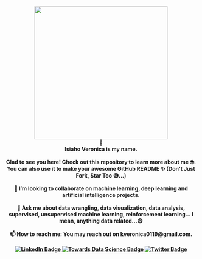 <div id="header" align="center"><strong>
  <img src="https://media2.giphy.com/media/RN8FdaB6T1bkkI5n4I/200w.webp?cid=ecf05e478i5md8kz5ceyvmllq2y79wbmpp7nb9slh8ywup3u&rid=200w.webp&ct=s" width="350"/>
</div> 

<div id="header" align="center">
  👋
</div>

<div id="header" align="center">
  Isiaho Veronica is my name.
</div>
<br />

<div id="header" align="center">
  Glad to see you here! Check out this repository to learn more about me 🤓. You can also use it to make your awesome GitHub README ✨ (Don't Just Fork, Star Too 😅...)
</div>

<br />
<div id="header" align="center">
  👯 I’m looking to collaborate on machine learning, deep learning and artificial intelligence projects.
</div>
<br />
 
 
<div id="header" align="center">
  💬 Ask me about data wrangling, data visualization, data analysis, supervised, unsupervised machine learning, reinforcement learning... I mean, anything data related...😄
</div>

<br />
<div id="header" align="center">
  📫 How to reach me: You may reach out on kveronica0119@gmail.com.
</div>

<br />
<div id="badges" align="center">
  <a href="https://www.linkedin.com/in/veronica-isiaho/">
    <img src="https://img.shields.io/badge/LinkedIn-blue?style=for-the-badge&logo=linkedin&logoColor=white" alt="LinkedIn Badge"/>
  </a>
  <a href="https://medium.com/@veronica.isiaho">
    <img src="https://img.shields.io/badge/YouTube-red?style=for-the-badge&logo=youtube&logoColor=white" alt="Towards Data Science Badge"/>
  </a>
  <a href="https://twitter.com/IsiahoVeronica">
    <img src="https://img.shields.io/badge/Twitter-blue?style=for-the-badge&logo=twitter&logoColor=white" alt="Twitter Badge"/>
  </a>
</div>


<!--
**veronica1013/veronica1013** is a ✨ _special_ ✨ repository because its `README.md` (this file) appears on your GitHub profile.
- 😄 Pronouns: ...
- ⚡ Fun fact: ...
-->
